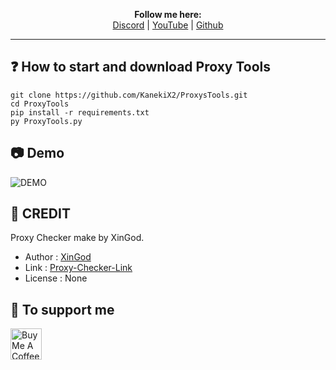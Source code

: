 <p align='center'>
  <b>Follow me here:</b><br>
  <a href="https://discord.gg/5bKTQXBjqG">Discord</a> |
  <a href="https://www.youtube.com/channel/UCdIuioH8MzwMD88XGkliupA">YouTube</a> |
  <a href="https://github.com/KanekiX2">Github</a>
</p>

---- 

## ❓ How to start and download Proxy Tools  
```
git clone https://github.com/KanekiX2/ProxysTools.git
cd ProxyTools
pip install -r requirements.txt
py ProxyTools.py
```

## 📷 Demo  
![DEMO](https://cdn.discordapp.com/attachments/814116223126208602/820483276410060800/unknown.png)  

## 📁 CREDIT  
Proxy Checker make by XinGod.  
  
- Author : [XinGod](https://github.com/XinOnGithub/)  
- Link : [Proxy-Checker-Link](https://github.com/XinOnGithub/Powerfull-http-s-Proxy-Checker)  
- License : None  
  
## 💸 To support me  
<a href="https://www.buymeacoffee.com/KanekiX2" target="_blank"><img src="https://cdn.buymeacoffee.com/buttons/v2/default-yellow.png" alt="Buy Me A Coffee" height="50" ></a>
